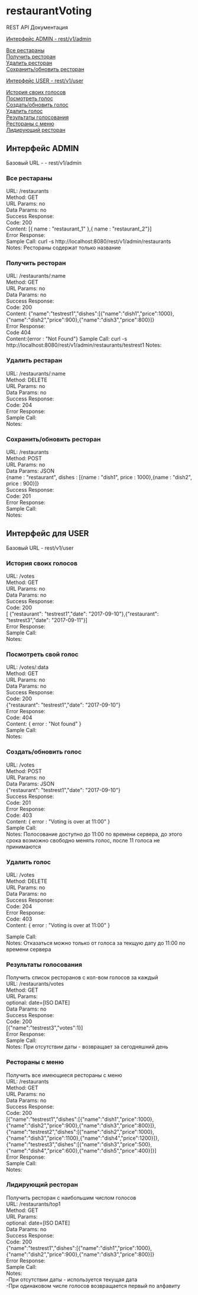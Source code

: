 # restaurantVoting


REST API Документация

[Интерфейс ADMIN - rest/v1/admin](#admin)  

[Все рестараны](#rest_getAll)  
[Получить ресторан](#rest_get)  
[Удалить ресторан](#rest_del)  
[Сохранить/обновить ресторан](#rest_save)

[Интерфейс USER - rest/v1/user](#user)  

[История своих голосов](#get_votes)  
[Посмотреть голос](#get_vote)  
[Создать/обновить голос](#save_vote)  
[Удалить голос](#del_vote)  
[Результаты голосования](#get_rest_with_votes)  
[Рестораны с меню](#get_rest_with_menu)  
[Лидирующий ресторан](#get_top1)  

<a name="admin"><h2>Интерфейс ADMIN</h2></a>
Базовый URL - - rest/v1/admin
<a name="rest_getAll"><h3>Все рестараны</h3></a>

URL: /restaurants  
Method: GET  
URL Params: no  
Data Params: no  
Success Response:  
Code: 200  
Content: [{ name : "restaurant_1" },{ name : "restaurant_2"}]  
Error Response:  
Sample Call:  curl -s http://localhost:8080/rest/v1/admin/restaurants  
Notes: Рестораны содержат только название

<a name="rest_get"><h3>Получить ресторан</h3></a>

URL: /restaurants/:name  
Method: GET  
URL Params: no  
Data Params: no  
Success Response:  
Code: 200  
Content: {"name":"testrest1","dishes":[{"name":"dish1","price":1000},{"name":"dish2","price":900},{"name":"dish3","price":800}]}  
Error Response:  
Code 404  
Content:{error : "Not Found"}
Sample Call: curl -s http://localhost:8080/rest/v1/admin/restaurants/testrest1
Notes:  


<a name="rest_del"><h3>Удалить рестаран</h3></a>

URL: /restaurants/:name  
Method: DELETE  
URL Params: no  
Data Params: no  
Success Response:  
Code: 204  
Error Response:  
Sample Call:  
Notes:  


<a id="rest_save"><h3>Сохранить/обновить ресторан</h3></a>

URL: /restaurants  
Method: POST  
URL Params: no  
Data Params: JSON  
{name : "restaurant", dishes : [{name : "dish1", price : 1000},{name : "dish2", price : 900}]}  
Success Response:  
Code: 201  
Error Response:  
Sample Call:  
Notes:


<a id="user"><h2>Интерфейс для USER</h2></a>
Базовый URL - rest/v1/user

<a id="get_votes"><h3>История своих голосов</h3></a>

URL: /votes  
Method: GET  
URL Params: no  
Data Params: no  
Success Response:  
Code: 200  
[ {"restaurant": "testrest1","date": "2017-09-10"},{"restaurant": "testrest3","date": "2017-09-11"}]  
Error Response:  
Sample Call:  
Notes:

<a id="get_vote"><h3>Посмотреть свой голос</h3></a>

URL: /votes/:data  
Method: GET  
URL Params: no  
Data Params: no  
Success Response:  
Code: 200  
{"restaurant": "testrest1","date": "2017-09-10"}  
Error Response:  
Code: 404  
Content: { error : "Not found" }  
Sample Call:  
Notes:

<a id="post_vote"><h3>Создать/обновить голос</h3></a>

URL: /votes  
Method: POST  
URL Params: no  
Data Params: JSON  
{"restaurant": "testrest1","date": "2017-09-10"}  
Success Response:  
Code: 201  
Error Response:  
Code: 403  
Content: { error : "Voting is over at 11:00" }  
Sample Call:  
Notes: Полосование доступно до 11:00 по времени сервера, до этого срока возможно свободно менять голос, после 11 голоса не принимаются

<a id="del_vote"><h3>Удалить голос</h3></a>

URL: /votes  
Method: DELETE  
URL Params: no  
Data Params: no  
Success Response:  
Code: 204  
Error Response:  
Code: 403  
Content: { error : "Voting is over at 11:00" }  

Sample Call:  
Notes: Отказаться можно только от голоса за текщую дату до 11:00 по времени сервера 

<a id="get_rest_with_votes"><h3>Результаты голосования</h3></a>
Получить список ресторанов с кол-вом голосов за каждый  
URL: /restaurants/votes  
Method: GET  
URL Params:  
 optional:
 date=[ISO DATE]  
Data Params: no  
Success Response:  
Code: 200  
[{"name":"testrest3","votes":1}]  
Error Response:  
Sample Call:  
Notes: При отсутствии даты - возвращает за сегодняшний день


<a id="get_rest_with_menu"><h3>Рестораны с меню</h3></a>
Получить все имеющиеся рестораны с меню  
URL: /restaurants  
Method: GET  
URL Params: no  
Data Params: no  
Success Response:  
Code: 200  
[{"name":"testrest1","dishes":[{"name":"dish1","price":1000},{"name":"dish2","price":900},{"name":"dish3","price":800}]},{"name":"testrest2","dishes":[{"name":"dish2","price":1000},{"name":"dish3","price":1100},{"name":"dish4","price":1200}]},{"name":"testrest3","dishes":[{"name":"dish3","price":500},{"name":"dish4","price":600},{"name":"dish5","price":400}]}]  
Error Response:  
Sample Call:  
Notes:
 
<a id="get_top1"><h3>Лидирующий ресторан</h3></a>
Получить ресторан с наибольшим числом голосов   
URL: /restaurants/top1    
Method: GET  
URL Params:  
optional:
date=[ISO DATE]    
Data Params: no  
Success Response:  
Code: 200  
{"name":"testrest1","dishes":[{"name":"dish1","price":1000},{"name":"dish2","price":900},{"name":"dish3","price":800}]}  
Error Response:  
Sample Call:  
Notes:  
-При отсутствии даты - используется текущая дата   
-При одинаковом числе голосов возвращается первый по алфавиту